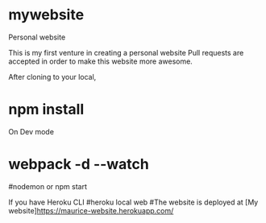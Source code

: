 # mywebsite
Personal website

This is my first venture in creating a personal website
Pull requests are accepted in order to make this website more awesome.

After cloning to your local,
# npm install

On Dev mode
# webpack -d --watch
#nodemon or npm start

If you have Heroku CLI
#heroku local web
#The website is deployed at [My website]https://maurice-website.herokuapp.com/